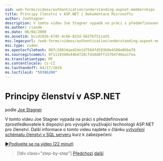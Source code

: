 ```yaml
---
uid: web-forms/videos/authentication/understanding-aspnet-memberships
title: Principy členství v ASP.NET | Dokumentace Microsoftu
author: JoeStagner
description: V tomto videu Joe Stagner vypadá na práci s předdefinované zprostředkovatele k dispozici pro vývojáře využívající technologii ASP.NET pro členství. Další informace o Tent...
ms.author: riande
ms.date: 08/04/2008
ms.assetid: bccd102b-67d5-4c66-833d-6b5f6f51ca55
msc.legacyurl: /web-forms/videos/authentication/understanding-aspnet-memberships
msc.type: video
ms.openlocfilehash: 007c20834aed2de1d7584fd593b9e4580e0bba78
ms.sourcegitcommit: 0f1119340e4464720cfd16d0ff15764746ea1fea
ms.translationtype: MT
ms.contentlocale: cs-CZ
ms.lasthandoff: 04/17/2019
ms.locfileid: "59386200"
---
```

# <a name="understanding-aspnet-memberships"></a>Principy členství v ASP.NET

podle [Joe Stagner](https://github.com/JoeStagner)

V tomto videu Joe Stagner vypadá na práci s předdefinované zprostředkovatele k dispozici pro vývojáře využívající technologii ASP.NET pro členství. Další informace o tomto videu najdete v článku [vytvoření schématu členství v SQL serveru](../../overview/older-versions-security/membership/creating-the-membership-schema-in-sql-server-vb.md) kurz k zabezpečení.

[&#9654;Podívejte se na video (22 minut)](https://channel9.msdn.com/Blogs/ASP-NET-Site-Videos/understanding-aspnet-memberships)

> [!div class="step-by-step"]
> [Předchozí](use-custom-principal-objects.md)
> [další](configuring-sql-to-work-with-membership-schemas.md)
